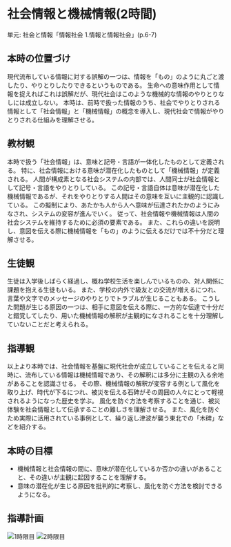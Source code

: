 # 社会情報と機械情報(2時間)
単元: 社会と情報「情報社会 1.情報と情報社会」(p.6-7)

## 本時の位置づけ
現代流布している情報に対する誤解の一つは、情報を「もの」のように丸ごと渡したり、やりとりしたりできるというものである。
生命への意味作用として情報を捉えればこれは誤解だが、現代社会はこのような機械的な情報のやりとりなしには成立しない。
本時は、前時で扱った情報のうち、社会でやりとりされる情報として「社会情報」と「機械情報」の概念を導入し、現代社会で情報がやりとりされる仕組みを理解させる。

## 教材観
本時で扱う「社会情報」は、意味と記号・言語が一体化したものとして定義される。
特に、社会情報における意味が潜在化したものとして「機械情報」が定義される。
人間が構成素となる社会システムの内部では、人間同士が社会情報として記号・言語をやりとりしている。
この記号・言語自体は意味が潜在化した機械情報であるが、それをやりとりする人間はその意味を互いに主観的に認識している。
この擬制により、あたかも人から人へ意味が伝達されたかのようにみなされ、システムの変容が進んでいく。
従って、社会情報や機械情報は人間の社会システムを維持するために必須の要素である。
また、これらの違いを説明し、意図を伝える際に機械情報を「もの」のように伝えるだけでは不十分だと理解させる。

## 生徒観
生徒は入学後しばらく経過し、概ね学校生活を楽しんでいるものの、対人関係に課題を抱える生徒もいる。
また、学校の内外で級友との交流が増えるにつれ、言葉や文字でのメッセージのやりとりでトラブルが生じることもある。
こうした問題が生じる原因の一つは、相手に意図を伝える際に、一方的な伝達で十分だと錯覚してしたり、用いた機械情報の解釈が主観的になされることを十分理解していないことだと考えられる。

## 指導観
以上より本時では、社会情報を基盤に現代社会が成立していることを伝えると同時に、流布している情報は機械情報であり、その解釈には多分に主観の入る余地があることを認識させる。
その際、機械情報の解釈が変容する例として風化を取り上げ、時代が下るにつれ、被災を伝える石碑がその周囲の人々にとって軽視されるようになった歴史を学ぶ。
風化を防ぐ方法を考察することを通じ、被災体験を社会情報として伝承することの難しさを理解させる。
また、風化を防ぐため実際に活用されている事例として、繰り返し津波が襲う東北での「木碑」などを紹介する。

## 本時の目標
- 機械情報と社会情報の間に、意味が潜在化しているか否かの違いがあることと、その違いが主観に起因することを理解する。
- 意味の潜在化が生じる原因を批判的に考察し、風化を防ぐ方法を検討できるようになる。

## 指導計画
![***1時限目***](1.svg)
![***2時限目***](2.svg)
